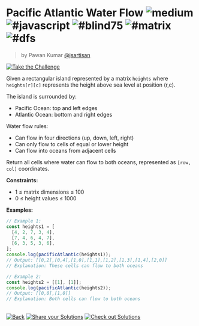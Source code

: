 <!--info-header-start--><h1>Pacific Atlantic Water Flow <img src="https://img.shields.io/badge/-medium-d9901a" alt="medium"/> <img src="https://img.shields.io/badge/-%23javascript-999" alt="#javascript"/> <img src="https://img.shields.io/badge/-%23blind75-999" alt="#blind75"/> <img src="https://img.shields.io/badge/-%23matrix-999" alt="#matrix"/> <img src="https://img.shields.io/badge/-%23dfs-999" alt="#dfs"/></h1><blockquote><p>by Pawan Kumar <a href="https://github.com/jsartisan" target="_blank">@jsartisan</a></p></blockquote><p><a href="https://frontend-challenges.com/challenges/273-pacific-atlantic-water-flow" target="_blank"><img src="https://img.shields.io/badge/-Take%20the%20Challenge-0d99ff?logo=javascript&logoColor=white" alt="Take the Challenge"/></a> </p><!--info-header-end-->

Given a rectangular island represented by a matrix `heights` where `heights[r][c]` represents the height above sea level at position (r,c).

The island is surrounded by:

- Pacific Ocean: top and left edges
- Atlantic Ocean: bottom and right edges

Water flow rules:

- Can flow in four directions (up, down, left, right)
- Can only flow to cells of equal or lower height
- Can flow into oceans from adjacent cells

Return all cells where water can flow to both oceans, represented as `[row, col]` coordinates.

**Constraints:**

- 1 ≤ matrix dimensions ≤ 100
- 0 ≤ height values ≤ 1000

**Examples:**

```typescript
// Example 1:
const heights1 = [
  [4, 2, 7, 3, 4],
  [7, 4, 6, 4, 7],
  [6, 3, 5, 3, 6],
];
console.log(pacificAtlantic(heights1));
// Output: [[0,2],[0,4],[1,0],[1,1],[1,2],[1,3],[1,4],[2,0]]
// Explanation: These cells can flow to both oceans

// Example 2:
const heights2 = [[1], [1]];
console.log(pacificAtlantic(heights2));
// Output: [[0,0],[1,0]]
// Explanation: Both cells can flow to both oceans
```

<!--info-footer-start--><br><a href="../../README.md" target="_blank"><img src="https://img.shields.io/badge/-Back-grey" alt="Back"/></a> <a href="https://github.com/jsartisan/frontend-challenges/issues/new?template=answer.md&labels=answer,273,undefined&title=273%20-%20Pacific%20Atlantic%20Water%20Flow%20-%20undefined&body=" target="_blank"><img src="https://img.shields.io/badge/-Share%20your%20Solutions-teal" alt="Share your Solutions"/></a> <a href="https://github.com/jsartisan/frontend-challenges/issues?q=label%3A273+label%3Aanswer+sort%3Areactions-%2B1-desc" target="_blank"><img src="https://img.shields.io/badge/-Check%20out%20Solutions-de5a77?logo=awesome-lists&logoColor=white" alt="Check out Solutions"/></a> <!--info-footer-end-->
